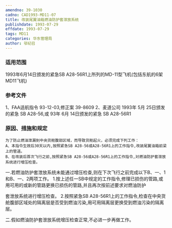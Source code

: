 ```yaml
---
amendno: 39-1030
cadno: CAD1993-MD11-07
title: 改装尾翼油箱燃油防护套泄放系统
publishdate: 1993-07-29
effdate: 1993-07-29
tags: MD11
categories: 华东管理局
author: 邬纪召
---
```


### 适用范围 
1993年6月14日颁发的紧急SB A28-56R1上所列的MD-11型飞机(包括东航的6架MD11飞机)

<!--more-->
### 参考文件
1、FAA适航指令 93-12-03,修正案 39-8609 
2、麦道公司 1993年 5月 25日颁发的紧急 SB A28-56,或 93年 6月 14日颁发的紧急 SB A28-56R1 

### 原因、措施和规定 
    为了防止燃油泄漏到中央货舱腹部区域，而导致货舱起火，必须完成下列工作： 
    A、本指令生效后30天以内,按照紧急SB A28-56或A28-56R1上的工作指令,改装尾翼油箱前梁上的管道。 
    B、在改装后首次飞行之前,按照紧急SB A28-56或A28-56R1上的工作指令,对燃油防护套泄放系统进行增压检查。 
  
一.若燃油防护套泄放系统未能通过增压检查,则在下次飞行之前完成以下B、一、1和B、一、2两项工作。 
     1.按上述任一SB中规定的工作指令,修理已损伤的管路,或用可用的或新的管路更换已损伤的管路,并且再次按前述要求对燃油防护
       
套泄放系统进行增压检查。 
     2.按照紧急SB A28-56R1上的工作指令,检查在中央货舱腹部区域处的隔离层是否受到燃油污染,用可用隔离层更换受到燃油污染的隔离层。 
  
二.假如燃油防护套泄放系统增压检查正常,不必进一步再做工作。
